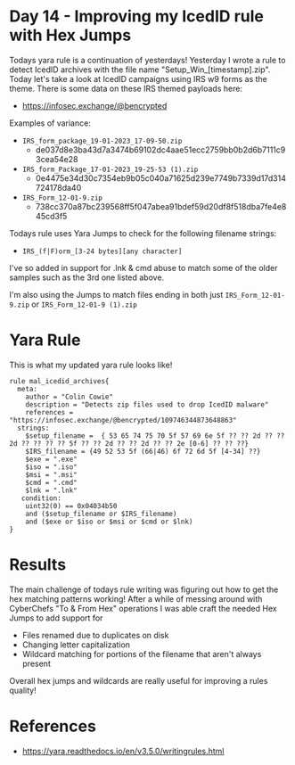 # Day 14 - Improving my IcedID rule with Hex Jumps
Todays yara rule is a continuation of yesterdays! Yesterday I wrote a rule to detect IcedID archives with the file name "Setup_Win_[timestamp].zip". Today let's take a look at IcedID campaigns using IRS w9 forms as the theme. There is some data on these IRS themed payloads here:
- https://infosec.exchange/@bencrypted

Examples of variance:
- `IRS_form_package_19-01-2023_17-09-50.zip`
  -  de037d8e3ba43d7a3474b69102dc4aae51ecc2759bb0b2d6b7111c93cea54e28
- `IRS_form_Package_17-01-2023_19-25-53 (1).zip`
  - 0e4475e34d30c7354eb9b05c040a71625d239e7749b7339d17d314724178da40
- `IRS_Form_12-01-9.zip`
  - 738cc370a87bc239568ff5f047abea91bdef59d20df8f518dba7fe4e845cd3f5
  
Todays rule uses Yara Jumps to check for the following filename strings:
- `IRS_(f|F)orm_[3-24 bytes][any character]`

I've so added in support for .lnk & cmd abuse to match some of the older samples such as the 3rd one listed above. 

I'm also using the Jumps to match files ending in both just `IRS_Form_12-01-9.zip` or `IRS_Form_12-01-9 (1).zip`

# Yara Rule
This is what my updated yara rule looks like!
```
rule mal_icedid_archives{
  meta:
  	author = "Colin Cowie"
    description = "Detects zip files used to drop IcedID malware"
    references = "https://infosec.exchange/@bencrypted/109746344873648863"
  strings:
    $setup_filename =  { 53 65 74 75 70 5f 57 69 6e 5f ?? ?? 2d ?? ?? 2d ?? ?? ?? ?? 5f ?? ?? 2d ?? ?? 2d ?? ?? 2e [0-6] ?? ?? ??} 
    $IRS_filename = {49 52 53 5f (66|46) 6f 72 6d 5f [4-34] ??}
    $exe = ".exe"
    $iso = ".iso"
    $msi = ".msi"
    $cmd = ".cmd"
    $lnk = ".lnk"
   condition:
    uint32(0) == 0x04034b50 
    and ($setup_filename or $IRS_filename)
	and ($exe or $iso or $msi or $cmd or $lnk)
}

```

# Results
The main challenge of todays rule writing was figuring out how to get the hex matching patterns working! After a while of messing around with CyberChefs "To & From Hex" operations I was able craft the needed Hex Jumps to add support for
- Files renamed due to duplicates on disk
- Changing letter capitalization 
- Wildcard matching for portions of the filename that aren't always present

Overall hex jumps and wildcards are really useful for improving a rules quality!

# References
- https://yara.readthedocs.io/en/v3.5.0/writingrules.html












